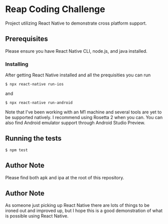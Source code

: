 # Reap Coding Challenge

Project utilizing React Native to demonstrate cross platform support.

## Prerequisites

Please ensure you have React Native CLI, node.js, and java installed.

### Installing

After getting React Native installed and all the prequisities you can run
  
    $ npx react-native run-ios
   
and

    $ npx react-native run-android

Note that I've been working with an M1 machine and several tools are yet to be supported natively. I recommend using Rosetta 2 when you can. 
You can also find Android emulator support through Android Studio Preview.

## Running the tests

    $ npm test

## Author Note

Please find both apk and ipa at the root of this repository.

## Author Note

As someone just picking up React Native there are lots of things to be ironed out and improved up, but I hope this is a good demonstration of
what is possible using React Native.
